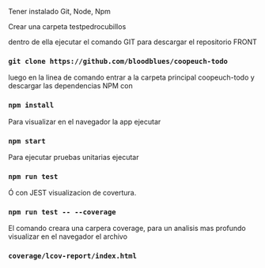 Tener instalado  Git, Node, Npm 

Crear una carpeta testpedrocubillos

dentro de ella ejecutar el comando  GIT para descargar el repositorio FRONT

### `git clone https://github.com/bloodblues/coopeuch-todo`

luego en la linea de comando entrar a la carpeta principal coopeuch-todo y descargar las dependencias NPM con

### `npm install`

Para visualizar en el navegador la app ejecutar 

### `npm start`


Para ejecutar pruebas unitarias ejecutar  

### `npm run test`

Ó con JEST visualizacion de covertura.

### `npm run test -- --coverage`

El comando creara una carpera coverage, para un analisis mas profundo visualizar en el navegador el archivo  

### `coverage/lcov-report/index.html`
